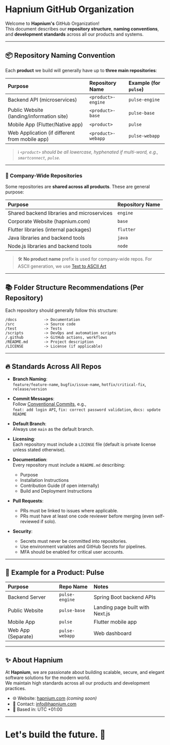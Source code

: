 # Hapnium GitHub Organization

Welcome to **Hapnium's** GitHub Organization!  
This document describes our **repository structure**, **naming conventions**, and **development standards** across all our products and systems.

---

## 📦 Repository Naming Convention

Each **product** we build will generally have up to **three main repositories**:

| Purpose | Repository Name | Example (for `pulse`) |
|:--------|:----------------|:----------------------|
| Backend API (microservices) | `<product>-engine` | `pulse-engine` |
| Public Website (landing/information site) | `<product>-base` | `pulse-base` |
| Mobile App (Flutter/Native app) | `<product>` | `pulse` |
| Web Application (if different from mobile app) | `<product>-webapp` | `pulse-webapp` |

> ℹ️ _`<product>` should be all lowercase, hyphenated if multi-word, e.g., `smartconnect`, `pulse`._

---

### 🏢 Company-Wide Repositories

Some repositories are **shared across all products**. These are general purpose:

| Purpose | Repository Name |
|:--------|:----------------|
| Shared backend libraries and microservices | `engine` |
| Corporate Website (hapnium.com) | `base` |
| Flutter libraries (internal packages) | `flutter` |
| Java libraries and backend tools | `java` |
| Node.js libraries and backend tools | `node` |

> 🛠 **No product name** prefix is used for company-wide repos.
> For ASCII generation, we use [Text to ASCII Art](https://www.asciiart.eu/text-to-ascii-art)

---

## 📚 Folder Structure Recommendations (Per Repository)

Each repository should generally follow this structure:

```
/docs            -> Documentation
/src             -> Source code
/test            -> Tests
/scripts         -> DevOps and automation scripts
/.github         -> GitHub actions, workflows
/README.md       -> Project description
/LICENSE         -> License (if applicable)
```

---

## 🔥 Standards Across All Repos

- **Branch Naming**:  
  `feature/feature-name`, `bugfix/issue-name`, `hotfix/critical-fix`, `release/version`
  
- **Commit Messages**:  
  Follow [Conventional Commits](https://www.conventionalcommits.org/), e.g.,  
  `feat: add login API`, `fix: correct password validation`, `docs: update README`

- **Default Branch**:  
  Always use `main` as the default branch.

- **Licensing**:  
  Each repository must include a `LICENSE` file (default is private license unless stated otherwise).

- **Documentation**:  
  Every repository must include a `README.md` describing:
  - Purpose
  - Installation Instructions
  - Contribution Guide (if open internally)
  - Build and Deployment Instructions

- **Pull Requests**:  
  - PRs must be linked to issues where applicable.
  - PRs must have at least one code reviewer before merging (even self-reviewed if solo).
  
- **Security**:  
  - Secrets must never be committed into repositories.
  - Use environment variables and GitHub Secrets for pipelines.
  - MFA should be enabled for critical user accounts.

---

## 🚀 Example for a Product: **Pulse**

| Purpose | Repo Name | Notes |
|:--------|:----------|:------|
| Backend Server | `pulse-engine` | Spring Boot backend APIs |
| Public Website | `pulse-base` | Landing page built with Next.js |
| Mobile App | `pulse` | Flutter mobile app |
| Web App (Separate) | `pulse-webapp` | Web dashboard |

---

## ✨ About Hapnium

At **Hapnium**, we are passionate about building scalable, secure, and elegant software solutions for the modern world.  
We maintain high standards across all our products and development practices.

- 🌐 Website: [hapnium.com](https://hapnium.com) _(coming soon)_
- 📧 Contact: [info@hapnium.com](mailto:info@hapnium.com)
- 📍 Based in: UTC +01:00

---

# Let's build the future. 🚀
